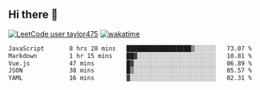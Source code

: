 ## Hi there 👋

[![LeetCode user taylor475](https://img.shields.io/badge/dynamic/json?style=for-the-badge&labelColor=black&color=%23ffa116&label=Solved&query=solvedOverTotal&url=https%3A%2F%2Fleetcode-badge.vercel.app%2Fapi%2Fusers%2Ftaylor475&logo=leetcode&logoColor=yellow)](https://leetcode.com/taylor475/)
[![wakatime](https://wakatime.com/badge/user/8c6aced9-f66a-452f-8802-5d7239ce5c50.svg)](https://wakatime.com/@8c6aced9-f66a-452f-8802-5d7239ce5c50)

<!--START_SECTION:waka-->

```txt
JavaScript       8 hrs 28 mins   ██████████████████▒░░░░░░   73.07 %
Markdown         1 hr 15 mins    ██▓░░░░░░░░░░░░░░░░░░░░░░   10.81 %
Vue.js           47 mins         █▓░░░░░░░░░░░░░░░░░░░░░░░   06.89 %
JSON             38 mins         █▒░░░░░░░░░░░░░░░░░░░░░░░   05.57 %
YAML             16 mins         ▓░░░░░░░░░░░░░░░░░░░░░░░░   02.31 %
```

<!--END_SECTION:waka-->

<!--
**taylor475/taylor475** is a _special_ repository because its `README.md` (this file) appears on your GitHub profile.
